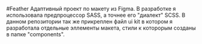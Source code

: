 #Feather
Адаптивный проект по макету из Figma.
В разработке я использовала предпроцессор SASS, а точнее его "диалект" SCSS.
В данном репозитории так же прикреплен файл ui kit в котором я разработала отдельные эллементы макета, стили к которорым созданы в папке "components".
